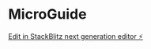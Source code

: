 # MicroGuide

[Edit in StackBlitz next generation editor ⚡️](https://stackblitz.com/~/github.com/denisolid/MicroGuide)